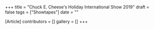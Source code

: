 +++
title = "Chuck E. Cheese's Holiday International Show 2019"
draft = false
tags = ["Showtapes"]
date = ""

[Article]
contributors = []
gallery = []
+++